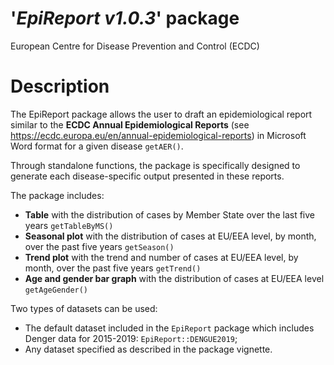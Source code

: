 # '_EpiReport v1.0.3_' package
European Centre for Disease Prevention and Control (ECDC)

# Description

The EpiReport package allows the user to draft an epidemiological report similar to the __ECDC Annual Epidemiological 
Reports__ (see https://ecdc.europa.eu/en/annual-epidemiological-reports) 
in Microsoft Word format for a given disease `getAER()`.

Through standalone functions, the package is specifically designed to generate
each disease-specific output presented in these reports. 

The package includes:

* __Table__ with the distribution of cases by Member State 
over the last five years `getTableByMS()`
* __Seasonal plot__ with the distribution of cases at EU/EEA level, 
by month, over the past five years `getSeason()`
* __Trend plot__ with the trend and number of cases at EU/EEA level, by month, 
over the past five years `getTrend()`
* __Age and gender bar graph__ with the distribution of cases at EU/EEA level
`getAgeGender()`


Two types of datasets can be used:

* The default dataset included in the `EpiReport` package which includes 
Denger data for 2015-2019: `EpiReport::DENGUE2019`;
* Any dataset specified as described in the package vignette.

